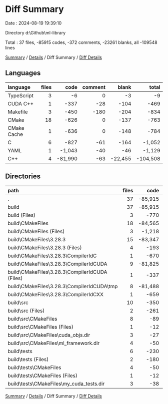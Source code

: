 # Diff Summary

Date : 2024-08-19 19:39:10

Directory d:\\Github\\ml-library

Total : 37 files,  -85915 codes, -372 comments, -23261 blanks, all -109548 lines

[Summary](results.md) / [Details](details.md) / Diff Summary / [Diff Details](diff-details.md)

## Languages
| language | files | code | comment | blank | total |
| :--- | ---: | ---: | ---: | ---: | ---: |
| TypeScript | 3 | -6 | 0 | -3 | -9 |
| CUDA C++ | 1 | -337 | -28 | -104 | -469 |
| Makefile | 3 | -450 | -180 | -204 | -834 |
| CMake | 18 | -626 | 0 | -137 | -763 |
| CMake Cache | 1 | -636 | 0 | -148 | -784 |
| C | 6 | -827 | -61 | -164 | -1,052 |
| YAML | 1 | -1,043 | -40 | -46 | -1,129 |
| C++ | 4 | -81,990 | -63 | -22,455 | -104,508 |

## Directories
| path | files | code | comment | blank | total |
| :--- | ---: | ---: | ---: | ---: | ---: |
| . | 37 | -85,915 | -372 | -23,261 | -109,548 |
| build | 37 | -85,915 | -372 | -23,261 | -109,548 |
| build (Files) | 3 | -770 | -53 | -206 | -1,029 |
| build\\CMakeFiles | 18 | -84,565 | -192 | -22,841 | -107,598 |
| build\\CMakeFiles (Files) | 3 | -1,218 | -40 | -57 | -1,315 |
| build\\CMakeFiles\\3.28.3 | 15 | -83,347 | -152 | -22,784 | -106,283 |
| build\\CMakeFiles\\3.28.3 (Files) | 4 | -193 | 0 | -61 | -254 |
| build\\CMakeFiles\\3.28.3\\CompilerIdC | 1 | -670 | -61 | -150 | -881 |
| build\\CMakeFiles\\3.28.3\\CompilerIdCUDA | 9 | -81,825 | -28 | -22,425 | -104,278 |
| build\\CMakeFiles\\3.28.3\\CompilerIdCUDA (Files) | 1 | -337 | -28 | -104 | -469 |
| build\\CMakeFiles\\3.28.3\\CompilerIdCUDA\\tmp | 8 | -81,488 | 0 | -22,321 | -103,809 |
| build\\CMakeFiles\\3.28.3\\CompilerIdCXX | 1 | -659 | -63 | -148 | -870 |
| build\\src | 10 | -350 | -71 | -126 | -547 |
| build\\src (Files) | 2 | -261 | -71 | -100 | -432 |
| build\\src\\CMakeFiles | 8 | -89 | 0 | -26 | -115 |
| build\\src\\CMakeFiles (Files) | 1 | -12 | 0 | -5 | -17 |
| build\\src\\CMakeFiles\\cuda_objs.dir | 3 | -27 | 0 | -10 | -37 |
| build\\src\\CMakeFiles\\ml_framework.dir | 4 | -50 | 0 | -11 | -61 |
| build\\tests | 6 | -230 | -56 | -88 | -374 |
| build\\tests (Files) | 2 | -180 | -56 | -73 | -309 |
| build\\tests\\CMakeFiles | 4 | -50 | 0 | -15 | -65 |
| build\\tests\\CMakeFiles (Files) | 1 | -12 | 0 | -5 | -17 |
| build\\tests\\CMakeFiles\\my_cuda_tests.dir | 3 | -38 | 0 | -10 | -48 |

[Summary](results.md) / [Details](details.md) / Diff Summary / [Diff Details](diff-details.md)